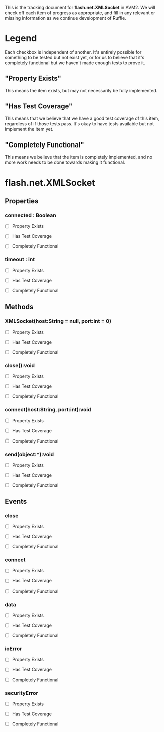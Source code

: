 This is the tracking document for **flash.net.XMLSocket** in AVM2. We will check off each item of progress as appropriate, and fill in any relevant or missing information as we continue development of Ruffle.
# Legend

Each checkbox is independent of another. It's entirely possible for something to be tested but not exist yet, or for us to believe that it's completely functional but we haven't made enough tests to prove it.
## "Property Exists"

This means the item exists, but may not necessarily be fully implemented.
## "Has Test Coverage"

This means that we believe that we have a good test coverage of this item, regardless of if those tests pass. It's okay to have tests available but not implement the item yet.
## "Completely Functional"

This means we believe that the item is completely implemented, and no more work needs to be done towards making it functional.
# flash.net.XMLSocket
## Properties
### connected : Boolean

* [ ] Property Exists

* [ ] Has Test Coverage

* [ ] Completely Functional


### timeout : int

* [ ] Property Exists

* [ ] Has Test Coverage

* [ ] Completely Functional


## Methods
### XMLSocket(host:String = null, port:int = 0)

* [ ] Property Exists

* [ ] Has Test Coverage

* [ ] Completely Functional


### close():void

* [ ] Property Exists

* [ ] Has Test Coverage

* [ ] Completely Functional


### connect(host:String, port:int):void

* [ ] Property Exists

* [ ] Has Test Coverage

* [ ] Completely Functional


### send(object:*):void

* [ ] Property Exists

* [ ] Has Test Coverage

* [ ] Completely Functional


## Events
### close

* [ ] Property Exists

* [ ] Has Test Coverage

* [ ] Completely Functional


### connect

* [ ] Property Exists

* [ ] Has Test Coverage

* [ ] Completely Functional


### data

* [ ] Property Exists

* [ ] Has Test Coverage

* [ ] Completely Functional


### ioError

* [ ] Property Exists

* [ ] Has Test Coverage

* [ ] Completely Functional


### securityError

* [ ] Property Exists

* [ ] Has Test Coverage

* [ ] Completely Functional